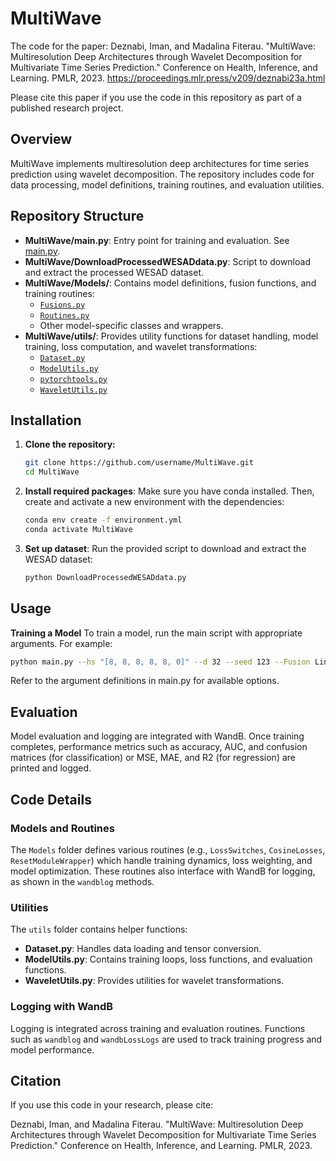 # MultiWave

The code for the paper: Deznabi, Iman, and Madalina Fiterau. "MultiWave: Multiresolution Deep Architectures through Wavelet Decomposition for Multivariate Time Series Prediction." Conference on Health, Inference, and Learning. PMLR, 2023. https://proceedings.mlr.press/v209/deznabi23a.html

Please cite this paper if you use the code in this repository as part of a published research project.

## Overview

MultiWave implements multiresolution deep architectures for time series prediction using wavelet decomposition. The repository includes code for data processing, model definitions, training routines, and evaluation utilities.

## Repository Structure

- **MultiWave/main.py**: Entry point for training and evaluation. See [main.py](main.py).
- **MultiWave/DownloadProcessedWESADdata.py**: Script to download and extract the processed WESAD dataset.
- **MultiWave/Models/**: Contains model definitions, fusion functions, and training routines:
  - [`Fusions.py`](Models/Fusions.py)
  - [`Routines.py`](Models/Routines.py)
  - Other model-specific classes and wrappers.
- **MultiWave/utils/**: Provides utility functions for dataset handling, model training, loss computation, and wavelet transformations:
  - [`Dataset.py`](utils/Dataset.py)
  - [`ModelUtils.py`](utils/ModelUtils.py)
  - [`pytorchtools.py`](utils/pytorchtools.py)
  - [`WaveletUtils.py`](utils/WaveletUtils.py)

## Installation

1. **Clone the repository:**
   ```sh
   git clone https://github.com/username/MultiWave.git
   cd MultiWave
   ```

2. **Install required packages**: Make sure you have conda installed. Then, create and activate a new environment with the dependencies:
   ```sh
   conda env create -f environment.yml
   conda activate MultiWave
   ```

3. **Set up dataset**: Run the provided script to download and extract the WESAD dataset:
   ```sh
   python DownloadProcessedWESADdata.py
   ```

## Usage
**Training a Model**
To train a model, run the main script with appropriate arguments. For example:
```sh
python main.py --hs "[8, 8, 8, 8, 8, 0]" --d 32 --seed 123 --Fusion LinearFusion --Routine FeatNormLossWrapper --SubRoutine OnlyLastLoss --UseExtraLinear False --epochstotrain -1 --LW 0.1 --InitWs 0.5 --InitTemp 10.0 --Model Modelfreq_featMasks --Comp FCN_perchannel --NumLayers 1 --WaveletType db1 --LR 0.001
```
Refer to the argument definitions in main.py for available options.

## Evaluation
Model evaluation and logging are integrated with WandB. Once training completes, performance metrics such as accuracy, AUC, and confusion matrices (for classification) or MSE, MAE, and R2 (for regression) are printed and logged.

## Code Details

### Models and Routines
The `Models` folder defines various routines (e.g., `LossSwitches`, `CosineLosses`, `ResetModuleWrapper`) which handle training dynamics, loss weighting, and model optimization. These routines also interface with WandB for logging, as shown in the `wandblog` methods.

### Utilities
The `utils` folder contains helper functions:
- **Dataset.py**: Handles data loading and tensor conversion.
- **ModelUtils.py**: Contains training loops, loss functions, and evaluation functions.
- **WaveletUtils.py**: Provides utilities for wavelet transformations.

### Logging with WandB
Logging is integrated across training and evaluation routines. Functions such as `wandblog` and `wandbLossLogs` are used to track training progress and model performance.

## Citation
If you use this code in your research, please cite:

Deznabi, Iman, and Madalina Fiterau. "MultiWave: Multiresolution Deep Architectures through Wavelet Decomposition for Multivariate Time Series Prediction." Conference on Health, Inference, and Learning. PMLR, 2023.
